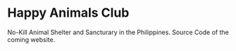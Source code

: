 # Happy Animals Club

No-Kill Animal Shelter and Sancturary in the Philippines. Source Code of the coming website.
